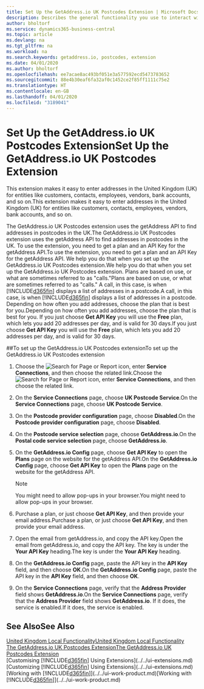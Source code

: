 ```yaml
---
title: Set Up the GetAddress.io UK Postcodes Extension | Microsoft Docs
description: Describes the general functionality you use to interact with data in Business Central, such as entering values, sorting data, and changing views.
author: bholtorf
ms.service: dynamics365-business-central
ms.topic: article
ms.devlang: na
ms.tgt_pltfrm: na
ms.workload: na
ms.search.keywords: getaddress.io, postcodes, extension
ms.date: 04/01/2020
ms.author: bholtorf
ms.openlocfilehash: ee7acae8ac493bf051e3a577592ecd5473783652
ms.sourcegitcommit: 88e4b30eaf6fa32af0c1452ce2f85ff1111c75e2
ms.translationtype: HT
ms.contentlocale: en-GB
ms.lasthandoff: 04/01/2020
ms.locfileid: "3189041"
---
```

# <a name="set-up-the-getaddressio-uk-postcodes-extension"></a><span data-ttu-id="8e9b6-103">Set Up the GetAddress.io UK Postcodes Extension</span><span class="sxs-lookup"><span data-stu-id="8e9b6-103">Set Up the GetAddress.io UK Postcodes Extension</span></span>
<span data-ttu-id="8e9b6-104">This extension makes it easy to enter addresses in the United Kingdom (UK) for entities like customers, contacts, employees, vendors, bank accounts, and so on.</span><span class="sxs-lookup"><span data-stu-id="8e9b6-104">This extension makes it easy to enter addresses in the United Kingdom (UK) for entities like customers, contacts, employees, vendors, bank accounts, and so on.</span></span>

<span data-ttu-id="8e9b6-105">The GetAddress.io UK Postcodes extension uses the getAddress API to find addresses in postcodes in the UK.</span><span class="sxs-lookup"><span data-stu-id="8e9b6-105">The GetAddress.io UK Postcodes extension uses the getAddress API to find addresses in postcodes in the UK.</span></span> <span data-ttu-id="8e9b6-106">To use the extension, you need to get a plan and an API Key for the getAddress API.</span><span class="sxs-lookup"><span data-stu-id="8e9b6-106">To use the extension, you need to get a plan and an API Key for the getAddress API.</span></span> <span data-ttu-id="8e9b6-107">We help you do that when you set up the GetAddress.io UK Postcodes extension.</span><span class="sxs-lookup"><span data-stu-id="8e9b6-107">We help you do that when you set up the GetAddress.io UK Postcodes extension.</span></span> <span data-ttu-id="8e9b6-108">Plans are based on use, or what are sometimes referred to as "calls."</span><span class="sxs-lookup"><span data-stu-id="8e9b6-108">Plans are based on use, or what are sometimes referred to as "calls."</span></span> <span data-ttu-id="8e9b6-109">A call, in this case, is when [!INCLUDE[d365fin](../../includes/d365fin_md.md)] displays a list of addresses in a postcode.</span><span class="sxs-lookup"><span data-stu-id="8e9b6-109">A call, in this case, is when [!INCLUDE[d365fin](../../includes/d365fin_md.md)] displays a list of addresses in a postcode.</span></span> <span data-ttu-id="8e9b6-110">Depending on how often you add addresses, choose the plan that is best for you.</span><span class="sxs-lookup"><span data-stu-id="8e9b6-110">Depending on how often you add addresses, choose the plan that is best for you.</span></span> <span data-ttu-id="8e9b6-111">If you just choose **Get API Key** you will use the **Free** plan, which lets you add 20 addresses per day, and is valid for 30 days.</span><span class="sxs-lookup"><span data-stu-id="8e9b6-111">If you just choose **Get API Key** you will use the **Free** plan, which lets you add 20 addresses per day, and is valid for 30 days.</span></span>

##<a name="to-set-up-the-getaddressio-uk-postcodes-extension"></a><span data-ttu-id="8e9b6-112">To set up the GetAddress.io UK Postcodes extension</span><span class="sxs-lookup"><span data-stu-id="8e9b6-112">To set up the GetAddress.io UK Postcodes extension</span></span>
1. <span data-ttu-id="8e9b6-113">Choose the ![Search for Page or Report](../../media/ui-search/search_small.png "Search for Page or Report icon") icon, enter **Service Connections**, and then choose the related link.</span><span class="sxs-lookup"><span data-stu-id="8e9b6-113">Choose the ![Search for Page or Report](../../media/ui-search/search_small.png "Search for Page or Report icon") icon, enter **Service Connections**, and then choose the related link.</span></span>  
2. <span data-ttu-id="8e9b6-114">On the **Service Connections** page, choose **UK Postcode Service**.</span><span class="sxs-lookup"><span data-stu-id="8e9b6-114">On the **Service Connections** page, choose **UK Postcode Service**.</span></span>
3. <span data-ttu-id="8e9b6-115">On the **Postcode provider configuration** page, choose **Disabled**.</span><span class="sxs-lookup"><span data-stu-id="8e9b6-115">On the **Postcode provider configuration** page, choose **Disabled**.</span></span>
4. <span data-ttu-id="8e9b6-116">On the **Postcode service selection** page, choose **GetAddress.io**.</span><span class="sxs-lookup"><span data-stu-id="8e9b6-116">On the **Postal code service selection** page, choose **GetAddress.io**.</span></span>
5. <span data-ttu-id="8e9b6-117">On the **GetAddress.io Config** page, choose **Get API Key** to open the **Plans** page on the website for the getAddress API.</span><span class="sxs-lookup"><span data-stu-id="8e9b6-117">On the **GetAddress.io Config** page, choose **Get API Key** to open the **Plans** page on the website for the getAddress API.</span></span>  

    > [!NOTE]  
    >   <span data-ttu-id="8e9b6-118">You might need to allow pop-ups in your browser.</span><span class="sxs-lookup"><span data-stu-id="8e9b6-118">You might need to allow pop-ups in your browser.</span></span>

6. <span data-ttu-id="8e9b6-119">Purchase a plan, or just choose **Get API Key**, and then provide your email address.</span><span class="sxs-lookup"><span data-stu-id="8e9b6-119">Purchase a plan, or just choose **Get API Key**, and then provide your email address.</span></span>
7. <span data-ttu-id="8e9b6-120">Open the email from getAddress.io, and copy the API key.</span><span class="sxs-lookup"><span data-stu-id="8e9b6-120">Open the email from getAddress.io, and copy the API key.</span></span> <span data-ttu-id="8e9b6-121">The key is under the **Your API Key** heading.</span><span class="sxs-lookup"><span data-stu-id="8e9b6-121">The key is under the **Your API Key** heading.</span></span>
8. <span data-ttu-id="8e9b6-122">On the **GetAddress.io Config** page, paste the API key in the **API Key** field, and then choose **OK**.</span><span class="sxs-lookup"><span data-stu-id="8e9b6-122">On the **GetAddress.io Config** page, paste the API key in the **API Key** field, and then choose **OK**.</span></span>
9. <span data-ttu-id="8e9b6-123">On the **Service Connections** page, verify that the **Address Provider** field shows **GetAddress.io**.</span><span class="sxs-lookup"><span data-stu-id="8e9b6-123">On the **Service Connections** page, verify that the **Address Provider** field shows **GetAddress.io**.</span></span> <span data-ttu-id="8e9b6-124">If it does, the service is enabled.</span><span class="sxs-lookup"><span data-stu-id="8e9b6-124">If it does, the service is enabled.</span></span>

## <a name="see-also"></a><span data-ttu-id="8e9b6-125">See Also</span><span class="sxs-lookup"><span data-stu-id="8e9b6-125">See Also</span></span>
[<span data-ttu-id="8e9b6-126">United Kingdom Local Functionality</span><span class="sxs-lookup"><span data-stu-id="8e9b6-126">United Kingdom Local Functionality</span></span>](united-kingdom-local-functionality.md)  
[<span data-ttu-id="8e9b6-127">The GetAddress.io UK Postcodes Extension</span><span class="sxs-lookup"><span data-stu-id="8e9b6-127">The GetAddress.io UK Postcodes Extension</span></span>](../../ui-extensions-getaddressio.md)  
<span data-ttu-id="8e9b6-128">[Customising [!INCLUDE[d365fin](../../includes/d365fin_md.md)] Using Extensions](../../ui-extensions.md)</span><span class="sxs-lookup"><span data-stu-id="8e9b6-128">[Customizing [!INCLUDE[d365fin](../../includes/d365fin_md.md)] Using Extensions](../../ui-extensions.md)</span></span>  
<span data-ttu-id="8e9b6-129">[Working with [!INCLUDE[d365fin](../../includes/d365fin_md.md)]](../../ui-work-product.md)</span><span class="sxs-lookup"><span data-stu-id="8e9b6-129">[Working with [!INCLUDE[d365fin](../../includes/d365fin_md.md)]](../../ui-work-product.md)</span></span>  
